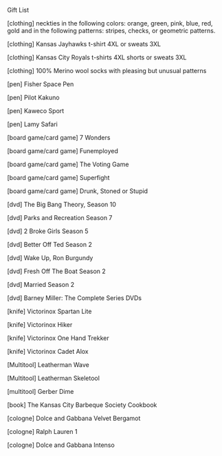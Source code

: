 Gift List

[clothing] neckties in the following colors: orange, green, pink, blue, red, gold and in the following patterns: stripes, checks, or geometric patterns.

[clothing] Kansas Jayhawks t-shirt 4XL or sweats 3XL

[clothing] Kansas City Royals t-shirts 4XL shorts or sweats 3XL

[clothing] 100% Merino wool socks with pleasing but unusual patterns

[pen] Fisher Space Pen

[pen] Pilot Kakuno

[pen] Kaweco Sport

[pen] Lamy Safari

[board game/card game] 7 Wonders

[board game/card game] Funemployed

[board game/card game] The Voting Game

[board game/card game] Superfight

[board game/card game] Drunk, Stoned or Stupid

[dvd] The Big Bang Theory, Season 10

[dvd] Parks and Recreation Season 7

[dvd] 2 Broke Girls Season 5

[dvd] Better Off Ted Season 2

[dvd] Wake Up, Ron Burgundy

[dvd] Fresh Off The Boat Season 2

[dvd] Married Season 2

[dvd] Barney Miller: The Complete Series DVDs

[knife] Victorinox Spartan Lite

[knife] Victorinox Hiker

[knife] Victorinox One Hand Trekker

[knife] Victorinox Cadet Alox

[Multitool] Leatherman Wave

[Multitool] Leatherman Skeletool

[multitool] Gerber Dime

[book] The Kansas City Barbeque Society Cookbook

[cologne] Dolce and Gabbana Velvet Bergamot

[cologne] Ralph Lauren 1

[cologne] Dolce and Gabbana Intenso

